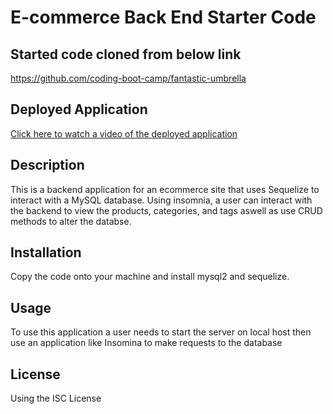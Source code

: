 # E-commerce Back End Starter Code

## Started code cloned from below link
https://github.com/coding-boot-camp/fantastic-umbrella

## Deployed Application
[Click here to watch a video of the deployed application](https://youtu.be/jbZneqbKgOU)

## Description 
This is a backend application for an ecommerce site that uses Sequelize to interact with a MySQL database. Using insomnia, a user can interact with the backend to view the products, categories, and tags aswell as use CRUD methods to alter the databse.

## Installation
Copy the code onto your machine and install mysql2 and sequelize.
## Usage
To use this application a user needs to start the server on local host then use an application like Insomina to make requests to the database 

## License 
Using the ISC License
